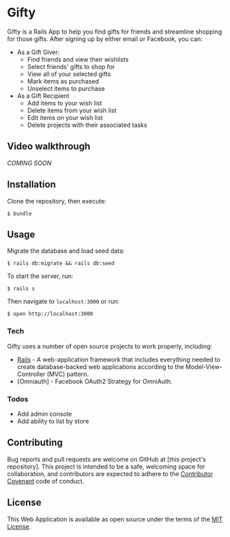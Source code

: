 # Gifty

Gifty is a Rails App to help you find gifts for friends and streamline shopping for those gifts. After signing up by either email or Facebook, you can:

  - As a Gift Giver:
    - Find friends and view their wishlists
    - Select friends' gifts to shop for
    - View all of your selected gifts
    - Mark items as purchased
    - Unselect items to purchase
  - As a Gift Recipient
    - Add items to your wish list
    - Delete items from your wish list
    - Edit items on your wish list
    - Delete projects with their associated tasks

## Video walkthrough
*COMING SOON*

## Installation
Clone the repository, then execute:
```
$ bundle
```

## Usage
Migrate the database and load seed data:
```
$ rails db:migrate && rails db:seed
```
To start the server, run:
```
$ rails s
```
Then navigate to ```localhost:3000``` or run:
```
$ open http://localhost:3000
```


### Tech

Gifty uses a number of open source projects to work properly, including:
* [Rails] - A web-application framework that includes everything needed to create database-backed web applications according to the Model-View-Controller (MVC) pattern.
* [Omniauth] - Facebook OAuth2 Strategy for OmniAuth.


### Todos

 - Add admin console
 - Add ability to list by store

## Contributing

Bug reports and pull requests are welcome on GitHub at [this project's repository]. This project is intended to be a safe, welcoming space for collaboration, and contributors are expected to adhere to the [Contributor Covenant](http://contributor-covenant.org) code of conduct.

## License

This Web Application is available as open source under the terms of the [MIT License](http://opensource.org/licenses/MIT).


   [Rails]: <http://rubyonrails.org/>
   [Omniauth-facebook]: <https://github.com/mkdynamic/omniauth-facebook>
